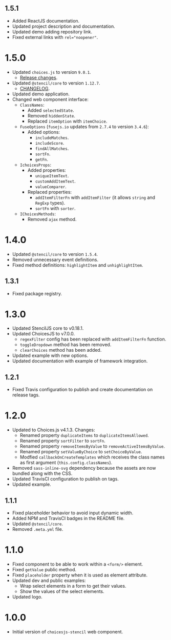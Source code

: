 ## 1.5.1

- Added ReactJS documentation.
- Updated project description and documentation.
- Updated demo adding repository link.
- Fixed external links with `rel="noopener"`.

# 1.5.0

- Updated `choices.js` to version `9.0.1`.
  - [Release changes](https://github.com/jshjohnson/Choices/releases).
- Updated `@stencil/core` to version `1.12.7`.
  - [CHANGELOG](https://github.com/ionic-team/stencil/blob/master/CHANGELOG.md).
- Updated demo application.
- Changed web component interface:
  - `ClassNames`:
    - Added `selectedState`.
    - Removed `hiddenState`.
    - Replaced `itemOption` with `itemChoice`.
  - `FuseOptions` (`fusejs.io` updates from `2.7.4` to version `3.4.6`):
    - Added options:
      - `includeMatches`.
      - `includeScore`.
      - `findAllMatches`.
      - `sortFn`.
      - `getFn`.
  - `IchoicesProps`:
    - Added properties:
      - `uniqueItemText`.
      - `customAddItemText`.
      - `valueComparer`.
    - Replaced properties:
      - `addItemFilterFn` with `addItemFilter` (it allows `string` and `RegExp` types).
      - `sortFn` with `sorter`.
  - `IChoicesMethods`:
    - Removed `ajax` method.

# 1.4.0

- Updated `@stencil/core` to version `1.5.4`.
- Removed unnecessary event definitions.
- Fixed method definitions: `highlightItem` and `unhighlightItem`.

## 1.3.1

- Fixed package registry.

# 1.3.0

- Updated StencilJS core to v0.18.1.
- Updated ChoicesJS to v7.0.0.
  - `regexFilter` config has been replaced with `addItemFilterFn` function.
  - `toggleDropdown` method has been removed.
  - `clearChoices` method has been added.
- Updated example with new options.
- Updated documentation with example of framework integration.

## 1.2.1

- Fixed Travis configuration to publish and create documentation on release tags.

# 1.2.0

- Updated to Choices.js v4.1.3. Changes:
  - Renamed property `duplicateItems` to `duplicateItemsAllowed`.
  - Renamed property `sortFilter` to `sortFn`.
  - Renamed property `removeItemsByValue` to `removeActiveItemsByValue`.
  - Renamed property `setValueByChoice` to `setChoiceByValue`.
  - Modfied `callbackOnCreateTemplates` which receives the class names as first argument (`this.config.classNames`).
- Removed `sass-inline-svg` dependency because the assets are now bundled along with the CSS.
- Updated TravisCI configuration to publish on tags.
- Updated example.

## 1.1.1

- Fixed placeholder behavior to avoid input dynamic width.
- Added NPM and TravisCI badges in the README file.
- Updated `@stencil/core`.
- Removed `.meta.yml` file.

# 1.1.0

- Fixed component to be able to work within a `<form/>` element.
- Fixed `getValue` public method.
- Fixed `placeholder` property when it is used as element attribute.
- Updated dev and public examples:
  - Wrap select elements in a form to get their values.
  - Show the values of the select elements.
- Updated logo.

# 1.0.0

- Initial version of `choicesjs-stencil` web component.
